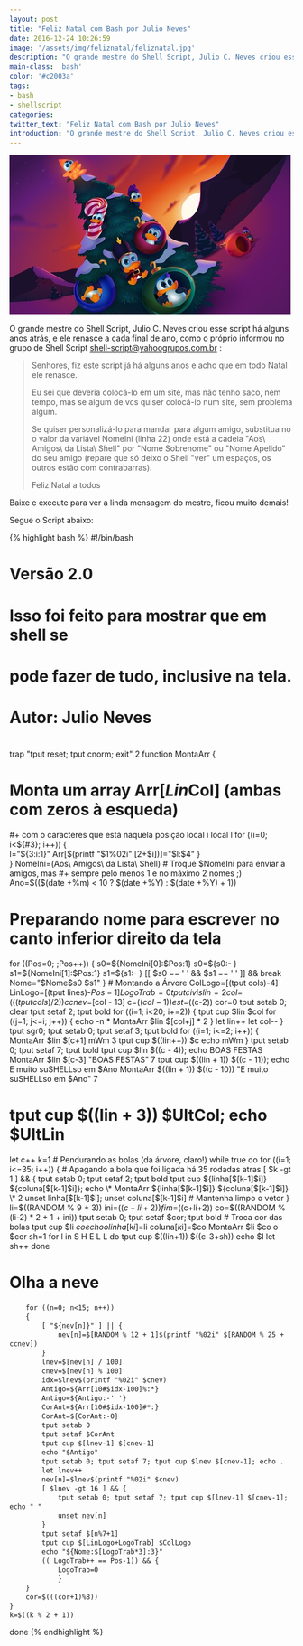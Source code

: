 ```yaml
---
layout: post
title: "Feliz Natal com Bash por Julio Neves"
date: 2016-12-24 10:26:59
image: '/assets/img/feliznatal/feliznatal.jpg'
description: "O grande mestre do Shell Script, Julio C. Neves criou esse script há alguns anos atrás, e ele renasce a cada final de ano, como o próprio informou no grupo de Shell Script."
main-class: 'bash'
color: '#c2003a'
tags:
- bash
- shellscript
categories:
twitter_text: "Feliz Natal com Bash por Julio Neves"
introduction: "O grande mestre do Shell Script, Julio C. Neves criou esse script há alguns anos atrás, e ele renasce a cada final de ano, como o próprio informou no grupo de Shell Script."
---
```


![Feliz Natal](/assets/img/feliznatal/feliznatal.jpg)

O grande mestre do Shell Script, Julio C. Neves criou esse script há alguns anos atrás, e ele renasce a cada final de ano, como o próprio informou no grupo de Shell Script <shell-script@yahoogrupos.com.br> :


> Senhores, fiz este script já há alguns anos e acho que em todo Natal ele renasce.
> 
>Eu sei que deveria colocá-lo em um site, mas não tenho saco, nem tempo, mas se algum de vcs quiser colocá-lo num site, sem problema algum.
> 
>Se quiser personalizá-lo para mandar para algum amigo, substitua no o valor da variável NomeIni (linha 22) onde está a cadeia "Aos\ Amigos\ da Lista\ Shell" por "Nome Sobrenome" ou "Nome Apelido" do seu amigo (repare que só deixo o Shell "ver" um espaços, os outros estão com contrabarras).
> 
> Feliz Natal a todos

Baixe e execute para ver a linda mensagem do mestre, ficou muito demais!

Segue o Script abaixo:

{% highlight bash %}
#!/bin/bash
# Versão 2.0
# Isso foi feito para mostrar que em shell se
# pode fazer de tudo, inclusive na tela.
#
# Autor: Julio Neves
#

trap "tput reset; tput cnorm; exit" 2
function MontaArr
{
#  Monta um array Arr[$Lin$Col] (ambas com zeros à esqueda) 
#+ com o caracteres que está naquela posição
    local i
    local l
    for ((i=0; i<${#3}; i++))
    {   
        l="${3:i:1}"
        Arr[$(printf "$1%02i" $[$2+$i])]="$l:$4"
    }   
}
NomeIni=(Aos\ Amigos\ da Lista\ Shell) #  Troque $NomeIni para enviar a amigos, mas 
                                       #+ sempre pelo menos 1 e no máximo 2 nomes ;)
Ano=$(($(date +%m) < 10 ? $(date +%Y) : $(date +%Y) + 1)) 

# Preparando nome para escrever no canto inferior direito da tela
for ((Pos=0; ;Pos++))
{
    s0=${NomeIni[0]:$Pos:1}
    s0=${s0:- }
    s1=${NomeIni[1]:$Pos:1}
    s1=${s1:- }
    [[ $s0 == ' ' && $s1 == ' ' ]] && break
    Nome="$Nome$s0 $s1"
}
                 # Montando a Árvore
ColLogo=$[$(tput cols)-4]
LinLogo=$[$(tput lines)-$Pos-1]
LogoTrab=0
tput civis
lin=2
col=$(($(tput cols) / 2))
ccnev=$[col - 13]
c=$((col-1))
est=$((c-2))
cor=0
tput setab 0; clear
tput setaf 2; tput bold
for ((i=1; i<20; i+=2))
{
    tput cup $lin $col
    for ((j=1; j<=i; j++))
    {
        echo -n \*
        MontaArr $lin $[col+j] \* 2
    }
    let lin++
    let col--
}
tput sgr0; tput setab 0; tput setaf 3; tput bold
for ((i=1; i<=2; i++))
{
    MontaArr $lin $[c+1] mWm 3
    tput cup $((lin++)) $c
    echo mWm
}
tput setab 0; tput setaf 7; tput bold
tput cup $lin $((c - 4)); echo BOAS FESTAS
MontaArr $lin $[c-3] "BOAS FESTAS" 7
tput cup $((lin + 1)) $((c - 11)); echo E muito suSHELLso em $Ano
MontaArr $((lin + 1)) $((c - 10)) "E muito suSHELLso em $Ano" 7
# tput cup $((lin + 3)) $UltCol; echo $UltLin
let c++
k=1
                   # Pendurando as bolas (da árvore, claro!)
while true
do
    for ((i=1; i<=35; i++))
    {
                   # Apagando a bola que foi ligada há 35 rodadas atras
        [ $k -gt 1 ] && {
            tput setab 0; tput setaf 2; tput bold
            tput cup ${linha[$[k-1]$i]} ${coluna[$[k-1]$i]}; echo \*
            MontaArr ${linha[$[k-1]$i]} ${coluna[$[k-1]$i]} \* 2
            unset linha[$[k-1]$i]; unset coluna[$[k-1]$i]  # Mantenha limpo o vetor
            }
        li=$((RANDOM % 9 + 3))
        ini=$((c-li+2))
        fim=$((c+li+2))
        co=$((RANDOM % (li-2) * 2 + 1 + ini))
        tput setab 0; tput setaf $cor; tput bold   # Troca cor das bolas
        tput cup $li $co
        echo o
        linha[$k$i]=$li
        coluna[$k$i]=$co
        MontaArr $li $co o $cor
        sh=1
        for l in S H E L L
        do
            tput cup $((lin+1)) $((c-3+sh))
            echo $l
            let sh++
        done
# Olha a neve
        for ((n=0; n<15; n++))
        {
            [ "${nev[n]}" ] || {
                nev[n]=$[RANDOM % 12 + 1]$(printf "%02i" $[RANDOM % 25 + ccnev])
            }
            lnev=$[nev[n] / 100]
            cnev=$[nev[n] % 100]
            idx=$lnev$(printf "%02i" $cnev)
            Antigo=${Arr[10#$idx-100]%:*}
            Antigo=${Antigo:-' '}
            CorAnt=${Arr[10#$idx-100]#*:}
            CorAnt=${CorAnt:-0}
            tput setab 0
            tput setaf $CorAnt
            tput cup $[lnev-1] $[cnev-1]
            echo "$Antigo"
            tput setab 0; tput setaf 7; tput cup $lnev $[cnev-1]; echo .
            let lnev++
            nev[n]=$lnev$(printf "%02i" $cnev)
            [ $lnev -gt 16 ] && {
                tput setab 0; tput setaf 7; tput cup $[lnev-1] $[cnev-1]; echo " "
                unset nev[n]
            }
            tput setaf $[n%7+1]
            tput cup $[LinLogo+LogoTrab] $ColLogo
            echo "${Nome:$[LogoTrab*3]:3}"
            (( LogoTrab++ == Pos-1)) && {
                LogoTrab=0
                }
        }
        cor=$(((cor+1)%8))
    }
    k=$((k % 2 + 1))
done
{% endhighlight %}
